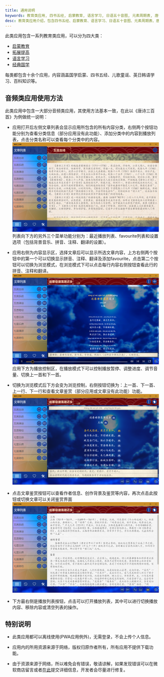 ```yaml
---
title: 通用说明
keywords: 教育类应用, 四书五经, 启蒙教育, 语言学习, 日语五十音图, 元素周期表, 唐诗宋词，中国古代诗文
desc: 教育类应用介绍，包含四书五经、启蒙教育、语言学习、日语五十音图、元素周期表、唐诗宋词、中国古代诗文等
---
```


此类应用包含一系列教育类应用，可以分为四大类：
* [启蒙教育](/docs/edu/zh/enlighten.md)
* [拓展提高](/docs/edu/zh/improve.md)
* [语言学习](/docs/edu/zh/language.md)
* [经典国学](/docs/edu/zh/chinese.md)
  
每类都包含十余个应用，内容涵盖国学启蒙、四书五经、儿歌童谣、英日韩语学习、百科知识等。

## 音频类应用使用方法
此类应用中包含一大部分音频类应用，其使用方法基本一致，在此以《唐诗三百首》为例做统一说明：
* 应用打开后左侧文章列表会显示应用所包含的所有内容分类，右侧两个按钮功能分别为查看分类信息（部分应用没有此功能）、添加分类中的内容到播放列表，点击分类名称可以查看每个分类中的内容。
![](../assets/images/tangshi1.png)
列表向下方的另外三个菜单功能分别为：最近播放列表、favourite列表和设置选项（包括背景音乐、拼音、注释、翻译的设置）。

* 应用右侧为内容显示区，选择文章后可以显示所选文章内容，上方右侧两个按钮中的第一个可以切换显示拼音、注释、翻译及添加favourite，点击第二个按钮可以切换为浏览模式，在浏览模式下可以点击每行内容右侧按钮查看此行的拼音、注释和翻译。
![](../assets/images/tangshi2.png)
应用下方为播放控制区，在播放模式下可以控制播放暂停、调整进度、调节音量、切换上一首和下一首。

* 切换为浏览模式后下方会变为浏览控制，右侧按钮切换为：上一首、下一首、上一行、下一行和查看文章鉴赏（部分应用或文章没有此功能）功能。
![](../assets/images/tangshi3.png)

* 点击文章鉴赏按钮可以查看作者信息、创作背景及鉴赏等内容，再次点击此按钮或切换文章可以关闭鉴赏界面
![](../assets/images/tangshi4.png)

* 下方最右侧是播放列表按钮，点击可以打开播放列表，其中可以进行切换播放内容、移除内容或清空列表的操作。

## 特别说明

* 此类应用都可以离线使用(PWA应用例外)，无需登录，不会上传个人信息。

* 应用内的所用资源来源于网络，版权归原作者所有，所有应用不提供下载功能。

* 由于资源来源于网络，所以难免会有错误，敬请谅解，如果发现错误可以在微软商店留言或者[在此](https://github.com/IceSkyDev/AppDoc/issues)提交详细信息，开发者会尽量进行修复。

